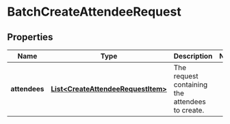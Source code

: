 

# BatchCreateAttendeeRequest


## Properties

| Name | Type | Description | Notes |
|------------ | ------------- | ------------- | -------------|
|**attendees** | [**List&lt;CreateAttendeeRequestItem&gt;**](CreateAttendeeRequestItem.md) | The request containing the attendees to create. |  |



